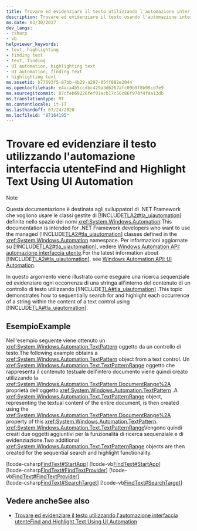 ```yaml
---
title: Trovare ed evidenziare il testo utilizzando l'automazione interfaccia utente
description: Trovare ed evidenziare il testo usando l'automazione interfaccia utente. Un esempio cerca in modo sequenziale ed evidenzia ogni occorrenza di una stringa all'interno del contenuto del controllo di testo.
ms.date: 03/30/2017
dev_langs:
- csharp
- vb
helpviewer_keywords:
- text, highlighting
- finding text
- text, finding
- UI automation, highlighting text
- UI automation, finding text
- highlighting text
ms.assetid: b77693f5-87bb-4b29-a297-05ff882e2044
ms.openlocfilehash: e4aca4b5ccdbc429a3d6267afc09b9f8b99cd7e9
ms.sourcegitcommit: 87cfeb69226fef01acb17c56c86f978f4f4a13db
ms.translationtype: MT
ms.contentlocale: it-IT
ms.lasthandoff: 07/24/2020
ms.locfileid: "87164195"
---
```

# <a name="find-and-highlight-text-using-ui-automation"></a><span data-ttu-id="c1911-104">Trovare ed evidenziare il testo utilizzando l'automazione interfaccia utente</span><span class="sxs-lookup"><span data-stu-id="c1911-104">Find and Highlight Text Using UI Automation</span></span>
> [!NOTE]
> <span data-ttu-id="c1911-105">Questa documentazione è destinata agli sviluppatori di .NET Framework che vogliono usare le classi gestite di [!INCLUDE[TLA2#tla_uiautomation](../../../includes/tla2sharptla-uiautomation-md.md)] definite nello spazio dei nomi <xref:System.Windows.Automation>.</span><span class="sxs-lookup"><span data-stu-id="c1911-105">This documentation is intended for .NET Framework developers who want to use the managed [!INCLUDE[TLA2#tla_uiautomation](../../../includes/tla2sharptla-uiautomation-md.md)] classes defined in the <xref:System.Windows.Automation> namespace.</span></span> <span data-ttu-id="c1911-106">Per informazioni aggiornate su [!INCLUDE[TLA2#tla_uiautomation](../../../includes/tla2sharptla-uiautomation-md.md)], vedere [Windows Automation API: automazione interfaccia utente](/windows/win32/winauto/entry-uiauto-win32).</span><span class="sxs-lookup"><span data-stu-id="c1911-106">For the latest information about [!INCLUDE[TLA2#tla_uiautomation](../../../includes/tla2sharptla-uiautomation-md.md)], see [Windows Automation API: UI Automation](/windows/win32/winauto/entry-uiauto-win32).</span></span>  
  
 <span data-ttu-id="c1911-107">In questo argomento viene illustrato come eseguire una ricerca sequenziale ed evidenziare ogni occorrenza di una stringa all'interno del contenuto di un controllo di testo utilizzando [!INCLUDE[TLA#tla_uiautomation](../../../includes/tlasharptla-uiautomation-md.md)] .</span><span class="sxs-lookup"><span data-stu-id="c1911-107">This topic demonstrates how to sequentially search for and highlight each occurrence of a string within the content of a text control using [!INCLUDE[TLA#tla_uiautomation](../../../includes/tlasharptla-uiautomation-md.md)].</span></span>  
  
## <a name="example"></a><span data-ttu-id="c1911-108">Esempio</span><span class="sxs-lookup"><span data-stu-id="c1911-108">Example</span></span>  
 <span data-ttu-id="c1911-109">Nell'esempio seguente viene ottenuto un <xref:System.Windows.Automation.TextPattern> oggetto da un controllo di testo.</span><span class="sxs-lookup"><span data-stu-id="c1911-109">The following example obtains a <xref:System.Windows.Automation.TextPattern> object from a text control.</span></span> <span data-ttu-id="c1911-110">Un <xref:System.Windows.Automation.Text.TextPatternRange> oggetto che rappresenta il contenuto testuale dell'intero documento viene quindi creato utilizzando la <xref:System.Windows.Automation.TextPattern.DocumentRange%2A> proprietà dell'oggetto <xref:System.Windows.Automation.TextPattern> .</span><span class="sxs-lookup"><span data-stu-id="c1911-110">A <xref:System.Windows.Automation.Text.TextPatternRange> object, representing the textual content of the entire document, is then created using the <xref:System.Windows.Automation.TextPattern.DocumentRange%2A> property of this <xref:System.Windows.Automation.TextPattern>.</span></span> <span data-ttu-id="c1911-111"><xref:System.Windows.Automation.Text.TextPatternRange>Vengono quindi creati due oggetti aggiuntivi per la funzionalità di ricerca sequenziale e di evidenziazione.</span><span class="sxs-lookup"><span data-stu-id="c1911-111">Two additional <xref:System.Windows.Automation.Text.TextPatternRange> objects are then created for the sequential search and highlight functionality.</span></span>  
  
[!code-csharp[FindText#StartApp](../../../samples/snippets/csharp/VS_Snippets_Wpf/FindText/CSharp/SearchWindow.cs#startapp)]
[!code-vb[FindText#StartApp](../../../samples/snippets/visualbasic/VS_Snippets_Wpf/FindText/VisualBasic/SearchWindow.vb#startapp)]  
[!code-csharp[FindText#FindTextProvider](../../../samples/snippets/csharp/VS_Snippets_Wpf/FindText/CSharp/SearchWindow.cs#findtextprovider)]
[!code-vb[FindText#FindTextProvider](../../../samples/snippets/visualbasic/VS_Snippets_Wpf/FindText/VisualBasic/SearchWindow.vb#findtextprovider)]  
[!code-csharp[FindText#SearchTarget](../../../samples/snippets/csharp/VS_Snippets_Wpf/FindText/CSharp/SearchWindow.cs#searchtarget)]
[!code-vb[FindText#SearchTarget](../../../samples/snippets/visualbasic/VS_Snippets_Wpf/FindText/VisualBasic/SearchWindow.vb#searchtarget)]  
  
## <a name="see-also"></a><span data-ttu-id="c1911-112">Vedere anche</span><span class="sxs-lookup"><span data-stu-id="c1911-112">See also</span></span>

- [<span data-ttu-id="c1911-113">Trovare ed evidenziare il testo utilizzando l'automazione interfaccia utente</span><span class="sxs-lookup"><span data-stu-id="c1911-113">Find and Highlight Text Using UI Automation</span></span>](find-and-highlight-text-using-ui-automation.md)
